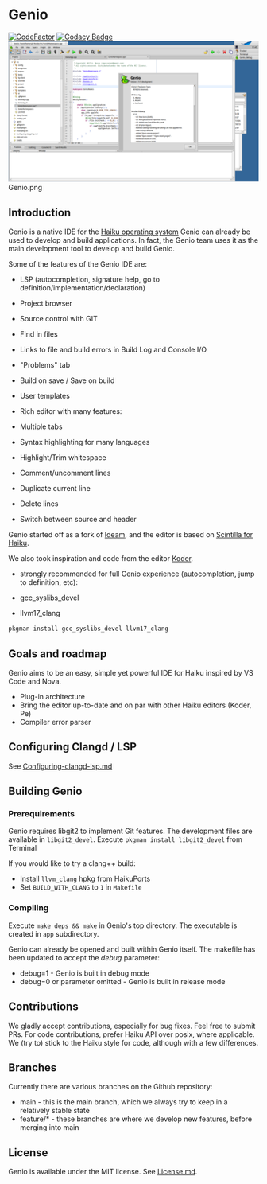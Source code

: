 # Genio

[![CodeFactor](https://www.codefactor.io/repository/github/genio-the-haiku-ide/genio/badge)](https://www.codefactor.io/repository/github/genio-the-haiku-ide/genio)
[![Codacy Badge](https://app.codacy.com/project/badge/Grade/26f32bc4ecf2440d89c1932000405a4d)](https://app.codacy.com/gh/Genio-The-Haiku-IDE/Genio/dashboard?utm_source=gh&utm_medium=referral&utm_content=&utm_campaign=Badge_grade)
![Screenshot](https://github.com/Genio-The-Haiku-IDE/Genio/blob/main/data/screenshot/Genio-screenshot-2.0.png)
    Genio.png

## Introduction

Genio is a native IDE for the [Haiku operating system](https://www.haiku-os.org) 
Genio can already be used to develop and build applications.
In fact, the Genio team uses it as the main development tool to develop and build Genio.

Some of the features of the Genio IDE are:

*   LSP (autocompletion, signature help, go to definition/implementation/declaration)
*   Project browser
*   Source control with GIT 
*   Find in files
*   Links to file and build errors in Build Log and Console I/O
*   "Problems" tab
*   Build on save / Save on build
*   User templates
*   Rich editor with many features:

  *   Multiple tabs
  *   Syntax highlighting for many languages
  *   Highlight/Trim whitespace
  *   Comment/uncomment lines
  *   Duplicate current line
  *   Delete lines
  *   Switch between source and header
  
Genio started off as a fork of [Ideam](https://github.com/AmosCaster/ideam), and the
editor is based on [Scintilla for Haiku](https://sourceforge.net/p/scintilla/haiku/ci/default/tree/).

We also took inspiration and code from the editor [Koder](https://github.com/KapiX/Koder).

*   strongly recommended for full Genio experience (autocompletion, jump to definition, etc):

  *   gcc_syslibs_devel
  *   llvm17_clang

```bash
pkgman install gcc_syslibs_devel llvm17_clang
```

## Goals and roadmap

Genio aims to be an easy, simple yet powerful IDE for Haiku inspired by VS Code and Nova.

*   Plug-in architecture
*   Bring the editor up-to-date and on par with other Haiku editors (Koder, Pe)
*   Compiler error parser

## Configuring Clangd / LSP

See [Configuring-clangd-lsp.md](https://github.com/Genio-The-Haiku-IDE/Genio/blob/main/Configuring-clangd-lsp.md)

## Building Genio

### Prerequirements

Genio requires libgit2 to implement Git features. The development files are available in `libgit2_devel`.
Execute `pkgman install libgit2_devel` from Terminal

If you would like to try a clang++ build:

*   Install `llvm_clang` hpkg from HaikuPorts
*   Set `BUILD_WITH_CLANG` to `1` in `Makefile`

### Compiling

Execute `make deps && make` in Genio's top directory.
The executable is created in `app` subdirectory.  

Genio can already be opened and built within Genio itself.
The makefile has been updated to accept the *debug* parameter:

*   debug=1 - Genio is built in debug mode
*   debug=0 or parameter omitted - Genio is built in release mode

## Contributions

We gladly accept contributions, especially for bug fixes. Feel free to submit PRs.
For code contributions, prefer Haiku API over posix, where applicable.
We (try to) stick to the Haiku style for code, although with a few differences.

## Branches

Currently there are various branches on the Github repository:

*   main - this is the main branch, which we always try to keep in a relatively stable state
*   feature/* - these branches are where we develop new features, before merging into main

## License

Genio is available under the MIT license. See [License.md](License.md).
